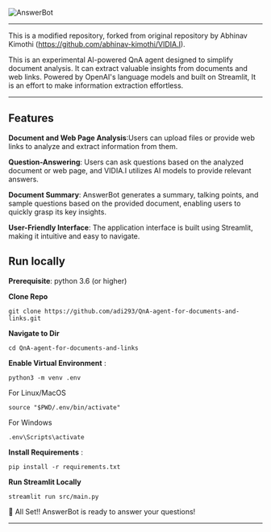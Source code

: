 ![AnswerBot](./Assets/logo-no-color.png)

---
This is a modified repository, forked from original repository by Abhinav Kimothi (https://github.com/abhinav-kimothi/VIDIA.I). 

This is an experimental AI-powered QnA agent designed to simplify document analysis. It can extract valuable insights from documents and web links. Powered by OpenAI's language models and built on Streamlit, It is an effort to make information extraction effortless.

---

## Features
__Document and Web Page Analysis__:Users can upload files or provide web links to analyze and extract information from them.

__Question-Answering__: Users can ask questions based on the analyzed document or web page, and VIDIA.I utilizes AI models to provide relevant answers.

__Document Summary__: AnswerBot generates a summary, talking points, and sample questions based on the provided document, enabling users to quickly grasp its key insights.

__User-Friendly Interface__: The application interface is built using Streamlit, making it intuitive and easy to navigate.


## Run locally

__Prerequisite__: python 3.6 (or higher)

__Clone Repo__   

```
git clone https://github.com/adi293/QnA-agent-for-documents-and-links.git
```

__Navigate to Dir__ 

```
cd QnA-agent-for-documents-and-links
```

__Enable Virtual Environment__ :
```
python3 -m venv .env
```
For Linux/MacOS
```
source "$PWD/.env/bin/activate" 
```
For Windows
```
.env\Scripts\activate
```
__Install Requirements__ :

```
pip install -r requirements.txt
```

__Run Streamlit Locally__

```
streamlit run src/main.py
```

🚄 All Set!! AnswerBot is ready to answer your questions!

---



